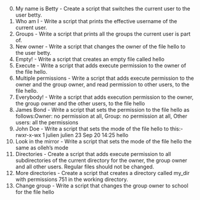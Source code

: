 0. My name is Betty - Create a script that switches the current user to the user betty.
1. Who am I - Write a script that prints the effective username of the current user.
2. Groups - Write a script that prints all the groups the current user is part of.
3. New owner - Write a script that changes the owner of the file hello to the user betty.
4. Empty! - Write a script that creates an empty file called hello
5. Execute - Write a script that adds execute permission to the owner of the file hello.
6. Multiple permissions - Write a script that adds execute permission to the owner and the group owner, and read permission to other users, to the file hello.
7. Everybody! - Write a script that adds execution permission to the owner, the group owner and the other users, to the file hello
8. James Bond - Write a script that sets the permission to the file hello as follows:Owner: no permission at all, Group: no permission at all, Other users: all the permissions
9. John Doe - Write a script that sets the mode of the file hello to this:-rwxr-x-wx 1 julien julien 23 Sep 20 14:25 hello
10. Look in the mirror - Write a script that sets the mode of the file hello the same as olleh’s mode
11. Directories - Create a script that adds execute permission to all subdirectories of the current directory for the owner, the group owner and all other users. Regular files should not be changed.
12. More directories - Create a script that creates a directory called my_dir with permissions 751 in the working directory.
13. Change group - Write a script that changes the group owner to school for the file hello
